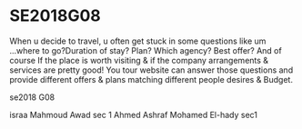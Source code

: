 # SE2018G08
 When u decide to travel, u often get stuck in some questions like um ...where to go?Duration of stay? Plan? Which agency? Best offer? 
 And of course If the place is worth visiting & if the company arrangements & services are pretty good! You tour website can answer those
 questions and provide different offers & plans matching different people desires & Budget.
 
 se2018 G08
  
  israa Mahmoud Awad sec 1 
  Ahmed Ashraf Mohamed El-hady sec1
  
